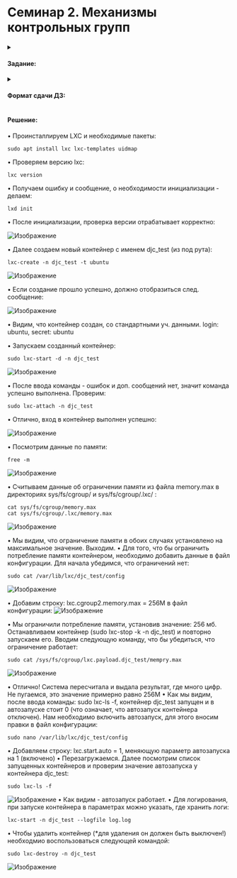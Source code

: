 # Семинар 2. Механизмы контрольных групп

<details><summary><h4>Задание:</h4></summary>
  
✔️ Запустить контейнер с ubuntu, используя механизм LXC

✔️ Ограничить контейнер 256 Мб ОЗУ и проверить, что ограничение работает

✔️ добавить автозапуск контейнеру, перезагрузить ОС и убедиться, что контейнер действительно запустился самостоятельно

''при создании указать файл, куда записывать логи

''после перезагрузки проанализировать логи
  
</details>

<details><summary><h4>Формат сдачи ДЗ:</h4></summary>
  
✔️ Предоставить доказательства в виде скриншота и текстового документа с введенными командами.

</details>


<h4>Решение:</h4>

• Проинсталлируем LXC и необходимые пакеты:
```
sudo apt install lxc lxc-templates uidmap
```
• Проверяем версию lxc:
```
lxc version
```
• Получаем ошибку и сообщение, о необходимости инициализации - делаем:
```
lxd init
```
• После инициализации, проверка версии отрабатывает корректно:

![Изображение](https://github.com/DjonyCooper/Containerization/blob/main/Homework_2/Screenshots/Скриншот%2011-07-2023%20211553.jpg?raw=true  "lxd init")

• Далее создаем новый контейнер с именем djc_test (из под рута):
```
lxc-create -n djc_test -t ubuntu
```

![Изображение](https://github.com/DjonyCooper/Containerization/blob/main/Homework_2/Screenshots/Скриншот%2011-07-2023%20221126.jpg?raw=true  "Выполнение lxc-create -n djc_test -t ubuntu")

• Если создание прошло успешно, должно отобразиться след. сообщение:

![Изображение](https://github.com/DjonyCooper/Containerization/blob/main/Homework_2/Screenshots/Скриншот%2011-07-2023%20221217.jpg?raw=true  "Контейнер создан!")

• Видим, что контейнер создан, со стандартными уч. данными. login: ubuntu, secret: ubuntu

• Запускаем созданный контейнер:
```
sudo lxc-start -d -n djc_test
```
![Изображение](https://github.com/DjonyCooper/Containerization/blob/main/Homework_2/Screenshots/Скриншот%2011-07-2023%20221400.jpg?raw=true  "Выполнение sudo lxc-start -d -n djc_test")

• После ввода команды - ошибок и доп. сообщений нет, значит команда успешно выполнена. Проверим:
```
sudo lxc-attach -n djc_test
```
• Отлично, вход в контейнер выполнен успешно:

![Изображение](https://github.com/DjonyCooper/Containerization/blob/main/Homework_2/Screenshots/Скриншот%2011-07-2023%20221457.jpg?raw=true  "Выполнение sudo lxc-attach -n djc_test")

• Посмотрим данные по памяти:
```
free -m
```
![Изображение](https://github.com/DjonyCooper/Containerization/blob/main/Homework_2/Screenshots/Скриншот%2011-07-2023%20221545.jpg?raw=true  "Выполнение free -m")

• Считываем данные об ограничении памяти из файла memory.max в директориях sys/fs/cgroup/ и sys/fs/cgroup/.lxc/ :
```
cat sys/fs/cgroup/memory.max
cat sys/fs/cgroup/.lxc/memory.max
```
![Изображение](https://github.com/DjonyCooper/Containerization/blob/main/Homework_2/Screenshots/Скриншот%2011-07-2023%20221729.jpg?raw=true  "Ограничения памяти")

• Мы видим, что ограничение памяти в обоих случаях установлено на максимальное значение. Выходим.
• Для того, что бы ограничить потребление памяти контейнером, необходимо добавить данные в файл конфигурации. Для начала убедимся, что ограничений нет:
```
sudo cat /var/lib/lxc/djc_test/config
```
![Изображение](https://github.com/DjonyCooper/Containerization/blob/main/Homework_2/Screenshots/Скриншот%2011-07-2023%20221931.jpg?raw=true  "Выполнение sudo cat /var/lib/lxc/djc_test/config")

• Добавим строку: lxc.cgroup2.memory.max = 256M в файл конфигурации:
![Изображение](https://github.com/DjonyCooper/Containerization/blob/main/Homework_2/Screenshots/Скриншот%2011-07-2023%20222202.jpg?raw=true  "Добавление строки lxc.cgroup2.memory.max")

• Мы ограничили потребление памяти, установив значение: 256 мб. Останавливаем контейнер (sudo lxc-stop -k -n djc_test) и повторно запускаем его. Вводим следующую команду, что бы убедиться, что ограничение работает:
```
sudo cat /sys/fs/cgroup/lxc.payload.djc_test/mempry.max
```
![Изображение](https://github.com/DjonyCooper/Containerization/blob/main/Homework_2/Screenshots/Скриншот%2011-07-2023%20224230.jpg?raw=true  "sudo cat /sys/fs/cgroup/lxc.payload.djc_test/mempry.max")

• Отлично! Система пересчитала и выдала результат, где много цифр. Не пугаемся, это значение примерно равно 256М
• Как мы видим, после ввода команды: sudo lxc-ls -f, контейнер djc_test запущен и в автозапуске стоит 0 (что означает, что автозапуск контейнера отключен). Нам необходимо включить автозапуск, для этого вносим правки в файл конфигурации:
```
sudo nano /var/lib/lxc/djc_test/config
```
• Добавляем строку: lxc.start.auto = 1, меняющую параметр автозапуска на 1 (включено)
• Перезагружаемся. Далее посмотрим список запущенных контейнеров и проверим значение автозапуска у контейнера djc_test:
```
sudo lxc-ls -f
```
![Изображение](https://github.com/DjonyCooper/Containerization/blob/main/Homework_2/Screenshots/Скриншот%2011-07-2023%20225033.jpg?raw=true  "sudo lxc-ls -f")
• Как видим - автозапуск работает.
• Для логирования, при запуске контейнера в параметрах можно указать, где хранить логи:
```
lxc-start -n djc_test --logfile log.log
```
• Чтобы удалить контейнер (*для удаления он должен быть выключен!) необходмио воспользоваться следующей командой:
```
sudo lxc-destroy -n djc_test
```
![Изображение](https://github.com/DjonyCooper/Containerization/blob/main/Homework_2/Screenshots/Скриншот%2011-07-2023%20225237.jpg?raw=true "sudo lxc-destroy -n djc_test")
